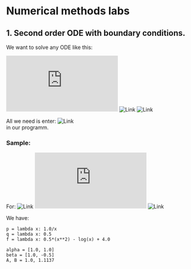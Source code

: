 # Numerical methods labs

## 1. Second order ODE with boundary conditions.

We want to solve any ODE like this:

![Link](http://latex.codecogs.com/png.latex?y''(x)&plus;p(x)y'(x)&plus;q(x)y(x)&space;=&space;f(x))
![Link](http://latex.codecogs.com/png.latex?\alpha_0y(a)&plus;\alpha_1y'(a)=A)
![Link](http://latex.codecogs.com/png.latex?\beta_0y(b)&plus;\beta_1y'(b)=B)

All we need is enter:
![Link](http://latex.codecogs.com/png.latex?a,b,p(x),q(x),f(x),\alpha_0,\alpha_1,\beta_0,\beta_1,&space;A,&space;B)  
in our programm.

### Sample:

For:
![Link](http://latex.codecogs.com/png.latex?y''&plus;\frac{1}{x}y'&plus;\frac{1}{2}y&space;=&space;\frac{1}{2}x^2&space;-&space;\ln{x}&space;&plus;&space;4)
![Link](http://latex.codecogs.com/png.latex?y(0)&plus;y'(0)=1)
![Link](http://latex.codecogs.com/png.latex?y(1)-\frac{1}{2}y'(1)=1.1137)

We have:
~~~~{.python}
p = lambda x: 1.0/x
q = lambda x: 0.5
f = lambda x: 0.5*(x**2) - log(x) + 4.0

alpha = [1.0, 1.0]
beta = [1.0, -0.5]
A, B = 1.0, 1.1137
~~~~